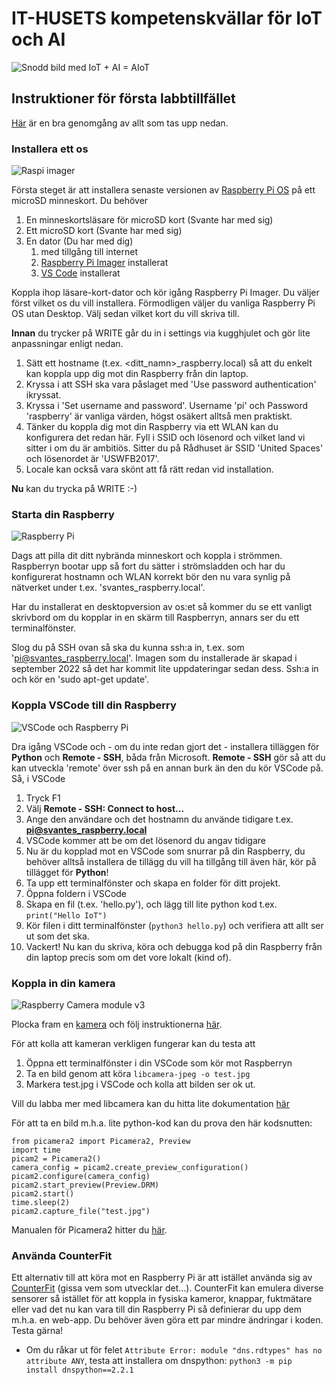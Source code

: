# IT-HUSETS kompetenskvällar för IoT och AI

![Snodd bild med IoT + AI = AIoT](https://tm.shgstatic.com/prod/public/inline-images/AIoT.png)
## Instruktioner för första labbtillfället

[Här](https://youtu.be/YI772q5v3yI) är en bra genomgång av allt som tas upp nedan.

### Installera ett os

![Raspi imager](https://www.seeedstudio.com/blog/wp-content/uploads/2021/03/Screenshot-2021-03-22-at-11.49.41-AM.png)

Första steget är att installera senaste versionen av [Raspberry Pi OS](https://en.wikipedia.org/wiki/Raspberry_Pi_OS) på ett microSD minneskort. Du behöver 

1. En minneskortsläsare för microSD kort (Svante har med sig)
2. Ett microSD kort (Svante har med sig)
3. En dator (Du har med dig)
   1. med tillgång till internet 
   2. [Raspberry Pi Imager](https://www.raspberrypi.com/software/) installerat
   3. [VS Code](https://code.visualstudio.com/) installerat

Koppla ihop läsare-kort-dator och kör igång Raspberry Pi Imager. Du väljer först vilket os du vill installera. Förmodligen väljer du vanliga Raspberry Pi OS utan Desktop. Välj sedan vilket kort du vill skriva till. 

**Innan** du trycker på WRITE går du in i settings via kugghjulet och gör lite anpassningar enligt nedan. 

1. Sätt ett hostname (t.ex. <ditt_namn>_raspberry.local) så att du enkelt kan koppla upp dig mot din Raspberry från din laptop.
2. Kryssa i att SSH ska vara påslaget med 'Use password authentication' ikryssat.
4. Kryssa i 'Set username and password'. Username 'pi' och Password 'raspberry' är vanliga värden, högst osäkert alltså men praktiskt.
5. Tänker du koppla dig mot din Raspberry via ett WLAN kan du konfigurera det redan här. Fyll i SSID och lösenord och vilket land vi sitter i om du är ambitiös. Sitter du på Rådhuset är SSID 'United Spaces' och lösenordet är 'USWFB2017'.
6. Locale kan också vara skönt att få rätt redan vid installation.

**Nu** kan du trycka på WRITE :-)

### Starta din Raspberry

![Raspberry Pi](https://upload.wikimedia.org/wikipedia/commons/thumb/f/f1/Raspberry_Pi_4_Model_B_-_Side.jpg/1200px-Raspberry_Pi_4_Model_B_-_Side.jpg)

Dags att pilla dit ditt nybrända minneskort och koppla i strömmen. Raspberryn bootar upp så fort du sätter i strömsladden och har du konfigurerat hostnamn och WLAN korrekt bör den nu vara synlig på nätverket under t.ex. 'svantes_raspberry.local'.

 Har du installerat en desktopversion av os:et så kommer du se ett vanligt skrivbord om du kopplar in en skärm till Raspberryn, annars ser du ett terminalfönster. 

 Slog du på SSH ovan så ska du kunna ssh:a in, t.ex. som 'pi@svantes_raspberry.local'. Imagen som du installerade är skapad i september 2022 så det har kommit lite uppdateringar sedan dess. Ssh:a in och kör en 'sudo apt-get update'.

 ### Koppla VSCode till din Raspberry

 ![VSCode och Raspberry Pi](https://cdn-learn.adafruit.com/guides/images/000/003/187/medium800/rpi_vscode.png)

Dra igång VSCode och - om du inte redan gjort det - installera tilläggen för **Python** och **Remote - SSH**, båda från Microsoft. **Remote - SSH** gör så att du kan utveckla 'remote' över ssh på en annan burk än den du kör VSCode på. Så, i VSCode

1. Tryck F1
2. Välj **Remote - SSH: Connect to host...**
3. Ange den användare och det hostnamn du använde tidigare t.ex. **pi@svantes_raspberry.local**
4. VSCode kommer att be om det lösenord du angav tidigare
5. Nu är du kopplad mot en VSCode som snurrar på din Raspberry, du behöver alltså installera de tillägg du vill ha tillgång till även här, kör på tillägget för **Python**!
6. Ta upp ett terminalfönster och skapa en folder för ditt projekt.
7. Öppna foldern i VSCode
8. Skapa en fil (t.ex. 'hello.py'), och lägg till lite python kod t.ex. `print("Hello IoT")`
9. Kör filen i ditt terminalfönster (`python3 hello.py`) och verifiera att allt ser ut som det ska.
10. Vackert! Nu kan du skriva, köra och debugga kod på din Raspberry från din laptop precis som om det vore lokalt (kind of). 

### Koppla in din kamera
![Raspberry Camera module v3](https://cdn.windowsreport.com/wp-content/uploads/2020/05/Raspberry-Pi-camera-not-detected.jpg)

Plocka fram en [kamera](https://www.raspberrypi.com/products/camera-module-3/) och följ instruktionerna [här](https://projects.raspberrypi.org/en/projects/getting-started-with-picamera/2).

För att kolla att kameran verkligen fungerar kan du testa att
1. Öppna ett terminalfönster i din VSCode som kör mot Raspberryn
2. Ta en bild genom att köra `libcamera-jpeg -o test.jpg`
3. Markera test.jpg i VSCode och kolla att bilden ser ok ut.

Vill du labba mer med libcamera kan du hitta lite dokumentation [här](https://www.raspberrypi.com/documentation/computers/camera_software.html)

För att ta en bild m.h.a. lite python-kod kan du prova den här kodsnutten: 
```
from picamera2 import Picamera2, Preview
import time
picam2 = Picamera2()
camera_config = picam2.create_preview_configuration()
picam2.configure(camera_config)
picam2.start_preview(Preview.DRM)
picam2.start()
time.sleep(2)
picam2.capture_file("test.jpg")
```

Manualen för Picamera2 hitter du [här](https://datasheets.raspberrypi.com/camera/picamera2-manual.pdf).

### Använda CounterFit

Ett alternativ till att köra mot en Raspberry Pi är att istället använda sig av [CounterFit](https://pypi.org/project/CounterFit/) (gissa vem som utvecklar det...). CounterFit kan emulera diverse sensorer så istället för att koppla in fysiska kameror, knappar, fuktmätare eller vad det nu kan vara till din Raspberry Pi så definierar du upp dem m.h.a. en web-app. Du behöver även göra ett par mindre ändringar i koden. Testa gärna! 
   
* Om du råkar ut för felet `Attribute Error: module "dns.rdtypes" has no attribute ANY`, testa att installera om dnspython: `python3 -m pip install dnspython==2.2.1`



